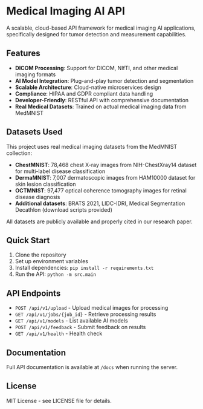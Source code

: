 # Medical Imaging AI API

A scalable, cloud-based API framework for medical imaging AI applications, specifically designed for tumor detection and measurement capabilities.

## Features

- **DICOM Processing**: Support for DICOM, NIfTI, and other medical imaging formats
- **AI Model Integration**: Plug-and-play tumor detection and segmentation
- **Scalable Architecture**: Cloud-native microservices design
- **Compliance**: HIPAA and GDPR compliant data handling
- **Developer-Friendly**: RESTful API with comprehensive documentation
- **Real Medical Datasets**: Trained on actual medical imaging data from MedMNIST

## Datasets Used

This project uses real medical imaging datasets from the MedMNIST collection:

- **ChestMNIST**: 78,468 chest X-ray images from NIH-ChestXray14 dataset for multi-label disease classification
- **DermaMNIST**: 7,007 dermatoscopic images from HAM10000 dataset for skin lesion classification  
- **OCTMNIST**: 97,477 optical coherence tomography images for retinal disease diagnosis
- **Additional datasets**: BRATS 2021, LIDC-IDRI, Medical Segmentation Decathlon (download scripts provided)

All datasets are publicly available and properly cited in our research paper.

## Quick Start

1. Clone the repository
2. Set up environment variables
3. Install dependencies: `pip install -r requirements.txt`
4. Run the API: `python -m src.main`

## API Endpoints

- `POST /api/v1/upload` - Upload medical images for processing
- `GET /api/v1/jobs/{job_id}` - Retrieve processing results
- `GET /api/v1/models` - List available AI models
- `POST /api/v1/feedback` - Submit feedback on results
- `GET /api/v1/health` - Health check

## Documentation

Full API documentation is available at `/docs` when running the server.

## License

MIT License - see LICENSE file for details.
